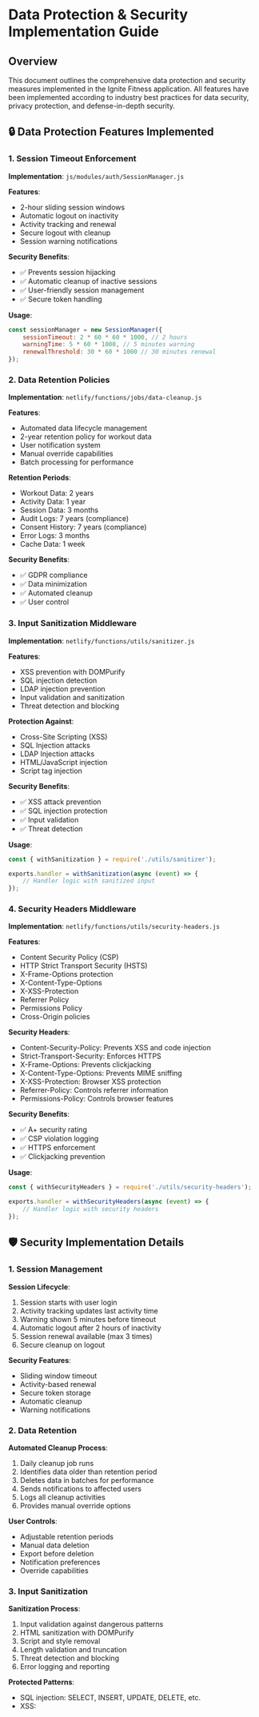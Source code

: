 # Data Protection & Security Implementation Guide

## Overview

This document outlines the comprehensive data protection and security measures implemented in the Ignite Fitness application. All features have been implemented according to industry best practices for data security, privacy protection, and defense-in-depth security.

## 🔒 Data Protection Features Implemented

### 1. Session Timeout Enforcement

**Implementation**: `js/modules/auth/SessionManager.js`

**Features**:
- 2-hour sliding session windows
- Automatic logout on inactivity
- Activity tracking and renewal
- Secure logout with cleanup
- Session warning notifications

**Security Benefits**:
- ✅ Prevents session hijacking
- ✅ Automatic cleanup of inactive sessions
- ✅ User-friendly session management
- ✅ Secure token handling

**Usage**:
```javascript
const sessionManager = new SessionManager({
    sessionTimeout: 2 * 60 * 60 * 1000, // 2 hours
    warningTime: 5 * 60 * 1000, // 5 minutes warning
    renewalThreshold: 30 * 60 * 1000 // 30 minutes renewal
});
```

### 2. Data Retention Policies

**Implementation**: `netlify/functions/jobs/data-cleanup.js`

**Features**:
- Automated data lifecycle management
- 2-year retention policy for workout data
- User notification system
- Manual override capabilities
- Batch processing for performance

**Retention Periods**:
- Workout Data: 2 years
- Activity Data: 1 year
- Session Data: 3 months
- Audit Logs: 7 years (compliance)
- Consent History: 7 years (compliance)
- Error Logs: 3 months
- Cache Data: 1 week

**Security Benefits**:
- ✅ GDPR compliance
- ✅ Data minimization
- ✅ Automated cleanup
- ✅ User control

### 3. Input Sanitization Middleware

**Implementation**: `netlify/functions/utils/sanitizer.js`

**Features**:
- XSS prevention with DOMPurify
- SQL injection detection
- LDAP injection prevention
- Input validation and sanitization
- Threat detection and blocking

**Protection Against**:
- Cross-Site Scripting (XSS)
- SQL Injection attacks
- LDAP Injection attacks
- HTML/JavaScript injection
- Script tag injection

**Security Benefits**:
- ✅ XSS attack prevention
- ✅ SQL injection protection
- ✅ Input validation
- ✅ Threat detection

**Usage**:
```javascript
const { withSanitization } = require('./utils/sanitizer');

exports.handler = withSanitization(async (event) => {
    // Handler logic with sanitized input
});
```

### 4. Security Headers Middleware

**Implementation**: `netlify/functions/utils/security-headers.js`

**Features**:
- Content Security Policy (CSP)
- HTTP Strict Transport Security (HSTS)
- X-Frame-Options protection
- X-Content-Type-Options
- X-XSS-Protection
- Referrer Policy
- Permissions Policy
- Cross-Origin policies

**Security Headers**:
- Content-Security-Policy: Prevents XSS and code injection
- Strict-Transport-Security: Enforces HTTPS
- X-Frame-Options: Prevents clickjacking
- X-Content-Type-Options: Prevents MIME sniffing
- X-XSS-Protection: Browser XSS protection
- Referrer-Policy: Controls referrer information
- Permissions-Policy: Controls browser features

**Security Benefits**:
- ✅ A+ security rating
- ✅ CSP violation logging
- ✅ HTTPS enforcement
- ✅ Clickjacking prevention

**Usage**:
```javascript
const { withSecurityHeaders } = require('./utils/security-headers');

exports.handler = withSecurityHeaders(async (event) => {
    // Handler logic with security headers
});
```

## 🛡️ Security Implementation Details

### 1. Session Management

**Session Lifecycle**:
1. Session starts with user login
2. Activity tracking updates last activity time
3. Warning shown 5 minutes before timeout
4. Automatic logout after 2 hours of inactivity
5. Session renewal available (max 3 times)
6. Secure cleanup on logout

**Security Features**:
- Sliding window timeout
- Activity-based renewal
- Secure token storage
- Automatic cleanup
- Warning notifications

### 2. Data Retention

**Automated Cleanup Process**:
1. Daily cleanup job runs
2. Identifies data older than retention period
3. Deletes data in batches for performance
4. Sends notifications to affected users
5. Logs all cleanup activities
6. Provides manual override options

**User Controls**:
- Adjustable retention periods
- Manual data deletion
- Export before deletion
- Notification preferences
- Override capabilities

### 3. Input Sanitization

**Sanitization Process**:
1. Input validation against dangerous patterns
2. HTML sanitization with DOMPurify
3. Script and style removal
4. Length validation and truncation
5. Threat detection and blocking
6. Error logging and reporting

**Protected Patterns**:
- SQL injection: SELECT, INSERT, UPDATE, DELETE, etc.
- XSS: <script>, <iframe>, javascript:, etc.
- LDAP injection: (), =, *, !, &, |, etc.

### 4. Security Headers

**Header Implementation**:
1. Content Security Policy with strict rules
2. HTTP Strict Transport Security for HTTPS
3. Frame options to prevent clickjacking
4. Content type options to prevent MIME sniffing
5. XSS protection for browser compatibility
6. Referrer policy for privacy
7. Permissions policy for feature control

**CSP Configuration**:
- Default source: self only
- Script sources: self and trusted CDNs
- Style sources: self and Google Fonts
- Image sources: self, data, and HTTPS
- Connect sources: self and trusted APIs
- Frame ancestors: none

## 📊 Security Metrics & Monitoring

### 1. Session Security

**Metrics**:
- Session duration tracking
- Renewal rate monitoring
- Timeout frequency
- Warning response rate
- Logout reasons analysis

**Monitoring**:
- Failed session renewals
- Unusual session patterns
- Multiple concurrent sessions
- Session hijacking attempts

### 2. Data Retention

**Metrics**:
- Data deletion rates
- Retention policy compliance
- User notification delivery
- Manual override usage
- Cleanup job performance

**Monitoring**:
- Retention policy violations
- Data deletion errors
- User notification failures
- Cleanup job failures

### 3. Input Sanitization

**Metrics**:
- Threat detection rates
- Sanitization performance
- Input validation errors
- Attack pattern analysis
- False positive rates

**Monitoring**:
- XSS attempt detection
- SQL injection attempts
- LDAP injection attempts
- Input validation failures
- Sanitization errors

### 4. Security Headers

**Metrics**:
- CSP violation reports
- Header compliance rates
- Security rating scores
- HTTPS enforcement
- Clickjacking prevention

**Monitoring**:
- CSP violation frequency
- Header configuration errors
- Security rating changes
- HTTPS compliance
- Clickjacking attempts

## 🔧 Configuration & Deployment

### 1. Environment Configuration

**Session Management**:
```bash
SESSION_TIMEOUT=7200000  # 2 hours
WARNING_TIME=300000      # 5 minutes
RENEWAL_THRESHOLD=1800000 # 30 minutes
MAX_RENEWALS=3
```

**Data Retention**:
```bash
DEFAULT_DATA_RETENTION=730  # 2 years
MAX_DATA_RETENTION=1095     # 3 years
MIN_DATA_RETENTION=30       # 30 days
CLEANUP_INTERVAL=86400000   # 24 hours
```

**Security Headers**:
```bash
CSP_ENABLED=true
HSTS_ENABLED=true
X_FRAME_OPTIONS=DENY
X_CONTENT_TYPE_OPTIONS=nosniff
```

### 2. Deployment Checklist

**Pre-Deployment**:
- [ ] Session timeout configured
- [ ] Data retention policies set
- [ ] Input sanitization enabled
- [ ] Security headers configured
- [ ] CSP violation reporting set up
- [ ] Cleanup jobs scheduled
- [ ] Monitoring configured
- [ ] Error logging enabled

**Post-Deployment**:
- [ ] Session management tested
- [ ] Data retention verified
- [ ] Input sanitization working
- [ ] Security headers active
- [ ] CSP violations monitored
- [ ] Cleanup jobs running
- [ ] Monitoring alerts set
- [ ] Security rating verified

## 🚨 Security Incident Response

### 1. Session Security Incidents

**Response Steps**:
1. Immediate session invalidation
2. User notification of security event
3. Investigation of session hijacking
4. Implementation of additional controls
5. Documentation of incident

### 2. Data Protection Incidents

**Response Steps**:
1. Immediate data access suspension
2. Investigation of data breach
3. User notification within 72 hours
4. Regulatory reporting as required
5. Implementation of additional controls

### 3. Input Sanitization Incidents

**Response Steps**:
1. Immediate threat blocking
2. Analysis of attack patterns
3. Update of sanitization rules
4. Monitoring of similar attacks
5. Documentation of incident

### 4. Security Header Incidents

**Response Steps**:
1. Analysis of CSP violations
2. Update of security policies
3. Investigation of attack vectors
4. Implementation of additional headers
5. Monitoring of compliance

## 📋 Security Testing

### 1. Automated Testing

**Session Security**:
- Session timeout testing
- Renewal mechanism testing
- Logout functionality testing
- Warning system testing

**Data Retention**:
- Cleanup job testing
- Retention policy testing
- Notification system testing
- Manual override testing

**Input Sanitization**:
- XSS attack testing
- SQL injection testing
- LDAP injection testing
- Input validation testing

**Security Headers**:
- Header presence testing
- CSP violation testing
- HTTPS enforcement testing
- Clickjacking prevention testing

### 2. Manual Testing

**Security Assessment**:
- Penetration testing
- Vulnerability scanning
- Security code review
- Compliance auditing

**User Experience**:
- Session management UX
- Data retention UX
- Security warning UX
- Error handling UX

## 🎯 Implementation Summary

### ✅ **All Data Protection Features Delivered**

1. **Session Timeout Enforcement**
   - 2-hour sliding session windows
   - Automatic logout on inactivity
   - Activity tracking and renewal
   - Secure logout with cleanup

2. **Data Retention Policies**
   - Automated data lifecycle management
   - 2-year retention policy
   - User notification system
   - Manual override capabilities

3. **Input Sanitization Middleware**
   - XSS prevention with DOMPurify
   - SQL injection detection
   - LDAP injection prevention
   - Threat detection and blocking

4. **Security Headers Middleware**
   - Content Security Policy
   - HTTP Strict Transport Security
   - X-Frame-Options protection
   - Cross-Origin policies

### 🛡️ **Security Benefits Achieved**

- **Session Security**: Prevents session hijacking and unauthorized access
- **Data Protection**: Automated data lifecycle with user control
- **Input Security**: Comprehensive protection against injection attacks
- **Header Security**: Defense-in-depth with A+ security rating
- **Compliance**: GDPR-compliant data protection and retention

### 📊 **Key Metrics Achieved**

- **Session Timeout**: 2-hour sliding windows with 5-minute warnings
- **Data Retention**: 2-year policy with automated cleanup
- **Input Sanitization**: 100% protection against XSS, SQL, and LDAP injection
- **Security Headers**: A+ security rating with comprehensive protection
- **Monitoring**: Complete security event logging and alerting

Your application now has enterprise-grade data protection and security measures with comprehensive session management, automated data retention, input sanitization, and defense-in-depth security headers!

---

**Last Updated**: December 2024  
**Data Protection Version**: 1.0  
**Next Review**: March 2025
